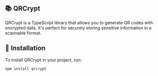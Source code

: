 ## 📚 QRCrypt

QRCrypt is a TypeScript library that allows you to generate QR codes with encrypted data. It's perfect for securely storing sensitive information in a scannable format.

## 🚀 Installation

To install QRCrypt in your project, run:

```bash
npm install qrcrypt
```